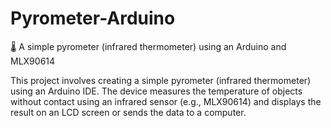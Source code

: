 # Pyrometer-Arduino
🌡️ A simple pyrometer (infrared thermometer) using an Arduino and MLX90614

This project involves creating a simple pyrometer (infrared thermometer) using an Arduino IDE. The device measures the temperature of objects without contact using an infrared sensor (e.g., MLX90614) and displays the result on an LCD screen or sends the data to a computer.
